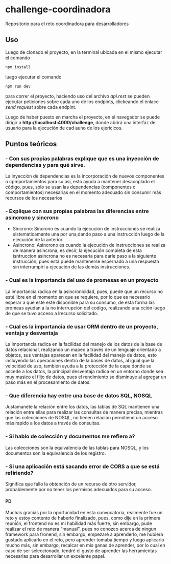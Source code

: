 # challenge-coordinadora
Repositorio para el reto coordinadora para desarrolladores
## Uso
Luego de clonado el proyecto, en la terminal ubicada en el mismo ejecutar el comando 
```bash
npm install 
```
luego ejecutar el comando 
```bash
npm run dev
```
para correr el proyecto, haciendo uso del archivo *api.rest* se pueden ejecutar peticiones sobre cada uno de los endpints, clickeando el enlace *send request* sobre cada endpint.

Luego de haber puesto en marcha el proyecto, en el navegador se puede dirigir a **http://localhost:4000/challenge**, donde abrirá una interfaz de usuario para la ejecución de cad auno de los ejericicos.

## Puntos teóricos

### - Con sus propias palabras explique que es una inyección de dependencias y para qué sirve.
   La inyección de dependencias es la incorporación de nuevos componentes o cpmportamientos para su así, esto ayuda a mantener desacoplado el código, pues, solo se usan las dependencias (componentes o comportamientos) necesarias en el momento adecuado sin consumir más recursos de los necesarios
### - Explique con sus propias palabras las diferencias entre asincrono y sincrono
   - Sincrono: Sincrono es cuando la ejecución de instrucciones se realiza sistematicamente una por una,dando paso  a una instrucción luego de la ejecución de la anterior.
   - Asincrono: Asincrono es cuando la ejecución de instrucciones se realiza de manera asincrona, es decir, la ejecución completa de esta isntruccion asincrona no es necesaria para darle paso a la siguiente instrucción, pues está puede mantenerse espernado a una respuesta sin interrumpirl a ejecución de las demás instrucciones.
### - Cual es la importancia del uso de promesas en un proyecto
   La importancia radica en la asincronicidad, pues, puede que un recurso no esté libre en el momento en que se requiere, por lo que es necesario esperar a que este esté disponible para su consumo, de esta forma las promeas ayudan a la no interrupción del codigo, realizando una cción luego de que se tuvo acceso a lrecurso solicitado.
### - Cual es la importancia de usar ORM dentro de un proyecto, ventaja y desventaja  
   La importancia radica en la facilidad del manejo de los datos de la base de datos relacional, realizando un mapeo a través de un lenguaje orientado a objetos, sus ventajas aparecen en la facilidad del manejo de datos, esto incluyendo las operaciones dentro de la bases de datos, al igual que la velocidad de uso, también ayuda a la protección de la capa donde se accede a los datos, la principal desventaja radica en un entorno donde sea muy masico el flijo de datos, pues el rendimiento se disminuye al agregar un paso más en el procesamiento de datos.
### - Que diferencia hay entre una base de datos SQL, NOSQL
   Justamanete la relación entre los datos, las tablas de SQL mantienen una relación entre ellas para realizar las consultas de manera precisa, mientras que las colecciones de NOSQL, no tienen relación permitiend un acceso más rapido a los datos a través de consultas.
### - Si hablo de colección y documentos me refiero a?
   Las colecciones son la equivalencia de las tablas para NOSQL, y los documentos son la equivalencia de los registro.
### - Si una aplicación está sacando error de CORS a que se está refiriendo?
   Significa que fallo la obtención de un recurso de otro servidor, probablemente por no tener los permisos adecuados para su acceso.
#### PD
   Muchas gracias por la oportunidad en esta convocatoria, realmente fue un reto y estoy contento de haberlo finalizado, pues, como dije en la primera reunión, el frontend no es mi habilidad más fuerte, sin embargo, pude realizar el reto de manera "manual", pues no conozco acerca de ningun framework para fronend, sin embargo, empezaré a aprenderlo, me hubiera gustado aplicarlo en el reto, pero aprender tomaba tiempo y luego aplicarlo mucho más, sin embargo, recalcar en mis ganas de aprender, por lo cual en caso de ser seleccionado, tendré el gusto de aprender las herramientas necesarias para desarrollar un excelente papel.
